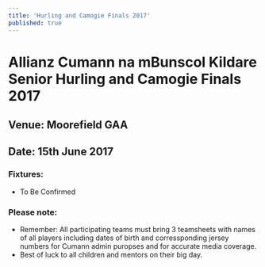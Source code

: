 ```yaml
---
title: 'Hurling and Camogie Finals 2017'
published: true
---
```


# Allianz Cumann na mBunscol Kildare Senior Hurling and Camogie Finals 2017
## Venue: Moorefield GAA
## Date: 15th June 2017

### Fixtures: 
* To Be Confirmed

### Please note: 
* Remember: All participating teams must bring 3 teamsheets with names of all players including dates of birth and corressponding jersey numbers for Cumann admin puropses and for accurate media coverage.
* Best of luck to all children and mentors on their big day.